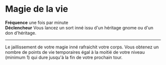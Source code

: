 # Magie de la vie

<p><span id="ctl00_MainContent_DetailedOutput"><strong>Fréquence</strong> une fois par minute<br><strong>Déclencheur</strong> Vous lancez un sort inné issu d'un héritage gnome ou d'un don d'héritage.<br></span></p>
<hr>
<p>Le jaillissement de votre magie inné rafraichit votre corps. Vous obtenez un nombre de points de vie temporaires égal à la moitié de votre niveau (minimum 1) qui dure jusqu'à la fin de votre prochain tour.&nbsp;</p>